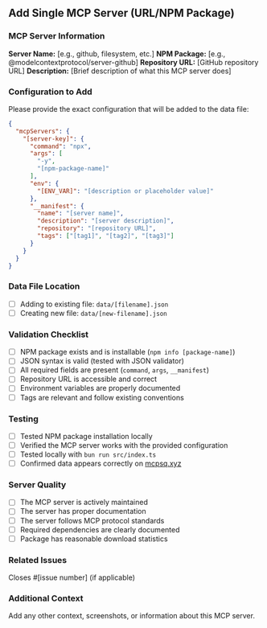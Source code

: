 ## Add Single MCP Server (URL/NPM Package)

### MCP Server Information
**Server Name:** [e.g., github, filesystem, etc.]
**NPM Package:** [e.g., @modelcontextprotocol/server-github]
**Repository URL:** [GitHub repository URL]
**Description:** [Brief description of what this MCP server does]

### Configuration to Add
Please provide the exact configuration that will be added to the data file:

```json
{
  "mcpServers": {
    "[server-key]": {
      "command": "npx",
      "args": [
        "-y",
        "[npm-package-name]"
      ],
      "env": {
        "[ENV_VAR]": "[description or placeholder value]"
      },
      "__manifest": {
        "name": "[server name]",
        "description": "[server description]",
        "repository": "[repository URL]",
        "tags": ["[tag1]", "[tag2]", "[tag3]"]
      }
    }
  }
}
```

### Data File Location
- [ ] Adding to existing file: `data/[filename].json`
- [ ] Creating new file: `data/[new-filename].json`

### Validation Checklist
- [ ] NPM package exists and is installable (`npm info [package-name]`)
- [ ] JSON syntax is valid (tested with JSON validator)
- [ ] All required fields are present (`command`, `args`, `__manifest`)
- [ ] Repository URL is accessible and correct
- [ ] Environment variables are properly documented
- [ ] Tags are relevant and follow existing conventions

### Testing
- [ ] Tested NPM package installation locally
- [ ] Verified the MCP server works with the provided configuration
- [ ] Tested locally with `bun run src/index.ts`
- [ ] Confirmed data appears correctly on [mcpsq.xyz](https://mcpsq.xyz)

### Server Quality
- [ ] The MCP server is actively maintained
- [ ] The server has proper documentation
- [ ] The server follows MCP protocol standards
- [ ] Required dependencies are clearly documented
- [ ] Package has reasonable download statistics

### Related Issues
Closes #[issue number] (if applicable)

### Additional Context
Add any other context, screenshots, or information about this MCP server. 